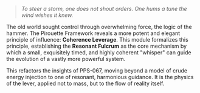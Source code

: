 > *To steer a storm, one does not shout orders. One hums a tune the wind wishes it knew.*

The old world sought control through overwhelming force, the logic of the hammer. The Pirouette Framework reveals a more potent and elegant principle of influence: **Coherence Leverage**. This module formalizes this principle, establishing the **Resonant Fulcrum** as the core mechanism by which a small, exquisitely timed, and highly coherent "whisper" can guide the evolution of a vastly more powerful system.

This refactors the insights of PPS-067, moving beyond a model of crude energy injection to one of resonant, harmonious guidance. It is the physics of the lever, applied not to mass, but to the flow of reality itself.